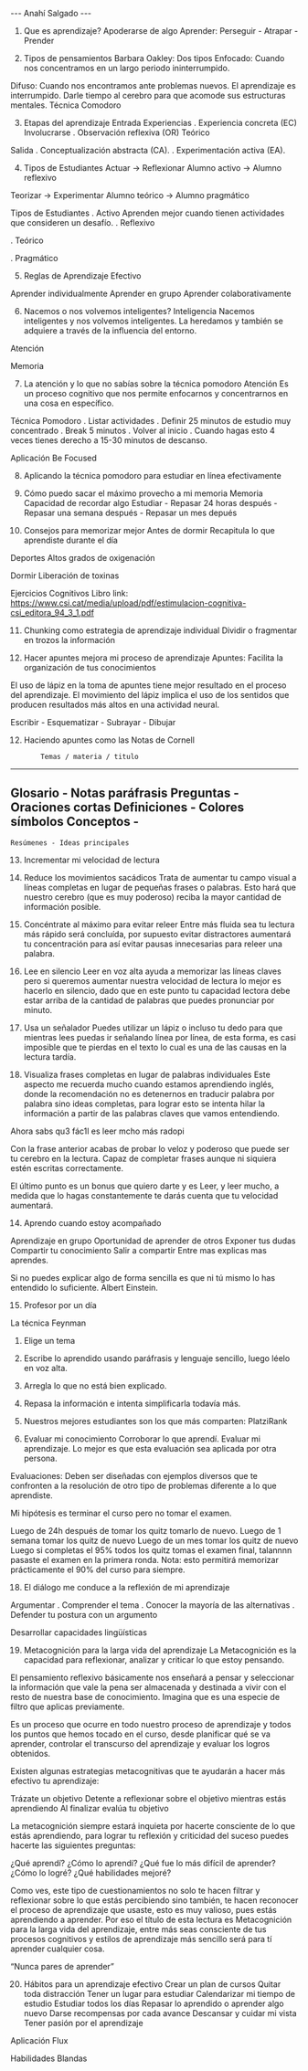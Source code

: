 --- Anahí Salgado ---

1. Que es aprendizaje?
Apoderarse de algo
Aprender: 
Perseguir - Atrapar - Prender

2. Tipos de pensamientos
Barbara Oakley: Dos tipos
Enfocado:
Cuando nos concentramos en un largo periodo ininterrumpido.

Difuso:
Cuando nos encontramos ante problemas nuevos.
El aprendizaje es interrumpido. Darle tiempo al cerebro para que acomode sus estructuras mentales.
Técnica Comodoro

3. Etapas del aprendizaje
Entrada Experiencias
. Experiencia concreta (EC) Involucrarse
. Observación reflexiva (OR) Teórico 

Salida
. Conceptualización abstracta (CA).
. Experimentación activa (EA).

4. Tipos de Estudiantes
Actuar -> Reflexionar
Alumno activo -> Alumno reflexivo

Teorizar -> Experimentar
Alumno teórico -> Alumno pragmático


Tipos de Estudiantes
. Activo
	Aprenden mejor cuando tienen actividades que consideren un desafío. 
. Reflexivo
		
. Teórico

. Pragmático


5. Reglas de Aprendizaje Efectivo

Aprender individualmente
Aprender en grupo
Aprender colaborativamente

6. Nacemos o nos volvemos inteligentes?
Inteligencia
Nacemos inteligentes y nos volvemos inteligentes.
La heredamos y también se adquiere a través de la influencia del entorno. 

Atención


Memoria


7. La atención y lo que no sabías sobre la técnica pomodoro
Atención
Es un proceso cognitivo que nos permite enfocarnos y concentrarnos en una cosa en específico. 

Técnica Pomodoro
. Listar actividades
. Definir 25 minutos de estudio muy concentrado
. Break 5 minutos
. Volver al inicio
. Cuando hagas esto 4 veces tienes derecho a 15-30 minutos de descanso.

Aplicación Be Focused


8. Aplicando la técnica pomodoro para estudiar en línea efectivamente

9. Cómo puedo sacar el máximo provecho a mi memoria
Memoria
Capacidad de recordar algo
Estudiar - Repasar 24 horas después - Repasar una semana después - Repasar un mes depués


10. Consejos para memorizar mejor
Antes de dormir
Recapitula lo que aprendiste durante el día

Deportes
Altos grados de oxigenación

Dormir
Liberación de toxinas

Ejercicios Cognitivos
Libro link:
https://www.csi.cat/media/upload/pdf/estimulacion-cognitiva-csi_editora_94_3_1.pdf

11. Chunking como estrategia de aprendizaje individual
Dividir o fragmentar en trozos la información


11. Hacer apuntes mejora mi proceso de aprendizaje
Apuntes:
Facilita la organización de tus conocimientos

El uso de lápiz en la toma de apuntes tiene mejor resultado en el proceso del aprendizaje.
El movimiento del lápiz implica el uso de los sentidos que producen resultados más altos en una actividad neural.

Escribir - Esquematizar - Subrayar - Dibujar


12. Haciendo apuntes como las Notas de Cornell

			Temas / materia / titulo
-----------------------------------------------------			
Glosario		-	Notas paráfrasis
Preguntas 		-	Oraciones cortas
Definiciones	-	Colores símbolos
Conceptos		-
-------------------------------------------------------
	Resúmenes - Ideas principales

13. Incrementar mi velocidad de lectura

1. Reduce los movimientos sacádicos
Trata de aumentar tu campo visual a líneas completas en lugar de pequeñas frases o palabras. Esto hará que nuestro cerebro (que es muy poderoso) reciba la mayor cantidad de información posible.

2. Concéntrate al máximo para evitar releer
Entre más fluida sea tu lectura más rápido será concluída, por supuesto evitar distractores aumentará tu concentración para así evitar pausas innecesarias para releer una palabra.

3. Lee en silencio
Leer en voz alta ayuda a memorizar las líneas claves pero si queremos aumentar nuestra velocidad de lectura lo mejor es hacerlo en silencio, dado que en este punto tu capacidad lectora debe estar arriba de la cantidad de palabras que puedes pronunciar por minuto.

4. Usa un señalador
Puedes utilizar un lápiz o incluso tu dedo para que mientras lees puedas ir señalando línea por línea, de esta forma, es casi imposible que te pierdas en el texto lo cual es una de las causas en la lectura tardía.

5. Visualiza frases completas en lugar de palabras individuales
Este aspecto me recuerda mucho cuando estamos aprendiendo inglés, donde la recomendación no es detenernos en traducir palabra por palabra sino ideas completas, para lograr esto se intenta hilar la información a partir de las palabras claves que vamos entendiendo.

Ahora sabs qu3 fác1l es leer mcho más radopi

Con la frase anterior acabas de probar lo veloz y poderoso que puede ser tu cerebro en la lectura. Capaz de completar frases aunque ni siquiera estén escritas correctamente.

El último punto es un bonus que quiero darte y es Leer, y leer mucho, a medida que lo hagas constantemente te darás cuenta que tu velocidad aumentará.


14. Aprendo cuando estoy acompañado

Aprendizaje en grupo
Oportunidad de aprender de otros
Exponer tus dudas
Compartir tu conocimiento
Salir a compartir
Entre mas explicas mas aprendes.

Si no puedes explicar algo de forma sencilla es que ni tú mismo lo has entendido lo suficiente. Albert Einstein.


15. Profesor por un día

La técnica Feynman
1. Elige un tema
2. Escribe lo aprendido usando paráfrasis y lenguaje sencillo, luego léelo en voz alta.
3. Arregla lo que no está bien explicado.
4. Repasa la información e intenta simplificarla todavía más.


16. Nuestros mejores estudiantes son los que más comparten: PlatziRank

17. Evaluar mi conocimiento
Corroborar lo que aprendí. Evaluar mi aprendizaje.
Lo mejor es que esta evaluación sea aplicada por otra persona.

Evaluaciones:
Deben ser diseñadas con ejemplos diversos que te confronten a la resolución de otro tipo de problemas diferente a lo que aprendiste.



Mi hipótesis es terminar el curso pero no tomar el examen.

Luego de 24h después de tomar los quitz tomarlo de nuevo.
Luego de 1 semana tomar los quitz de nuevo
Luego de un mes tomar los quitz de nuevo
Luego si completas el 95% todos los quitz tomas el examen final, talannnn pasaste el examen en la primera ronda.
Nota: esto permitirá memorizar prácticamente el 90% del curso para siempre.


18. El diálogo me conduce a la reflexión de mi aprendizaje

Argumentar
. Comprender el tema
. Conocer la mayoría de las alternativas
. Defender tu postura con un argumento

Desarrollar capacidades lingüísticas


19. Metacognición para la larga vida del aprendizaje 
La Metacognición es la capacidad para reflexionar, analizar y criticar lo que estoy pensando.

El pensamiento reflexivo básicamente nos enseñará a pensar y seleccionar la información que vale la pena ser almacenada y destinada a vivir con el resto de nuestra base de conocimiento. Imagina que es una especie de filtro que aplicas previamente.

Es un proceso que ocurre en todo nuestro proceso de aprendizaje y todos los puntos que hemos tocado en el curso, desde planificar qué se va aprender, controlar el transcurso del aprendizaje y evaluar los logros obtenidos.

Existen algunas estrategias metacognitivas que te ayudarán a hacer más efectivo tu aprendizaje:

Trázate un objetivo
Detente a reflexionar sobre el objetivo mientras estás aprendiendo
Al finalizar evalúa tu objetivo

La metacognición siempre estará inquieta por hacerte consciente de lo que estás aprendiendo, para lograr tu reflexión y criticidad del suceso puedes hacerte las siguientes preguntas:

¿Qué aprendí?
¿Cómo lo aprendí?
¿Qué fue lo más difícil de aprender?
¿Cómo lo logré?
¿Qué habilidades mejoré?

Como ves, este tipo de cuestionamientos no solo te hacen filtrar y reflexionar sobre lo que estás percibiendo sino también, te hacen reconocer el proceso de aprendizaje que usaste, esto es muy valioso, pues estás aprendiendo a aprender. Por eso el título de esta lectura es Metacognición para la larga vida del aprendizaje, entre más seas consciente de tus procesos cognitivos y estilos de aprendizaje más sencillo será para tí aprender cualquier cosa.

“Nunca pares de aprender”


20. Hábitos para un aprendizaje efectivo
Crear un plan de cursos
Quitar toda distracción 
Tener un lugar para estudiar
Calendarizar mi tiempo de estudio
Estudiar todos los días
Repasar lo aprendido o aprender algo nuevo
Darse recompensas por cada avance 
Descansar y cuidar mi vista
Tener pasión por el aprendizaje 


Aplicación Flux







Habilidades Blandas

